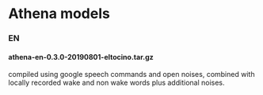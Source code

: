 # Athena models


### EN
#### athena-en-0.3.0-20190801-eltocino.tar.gz
compiled using google speech commands and open noises, combined with locally recorded wake and non wake words plus additional noises.  
